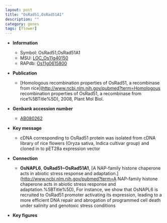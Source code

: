 ```yaml
---
layout: post
title: "OsRad51,OsRad51A1"
description: ""
category: genes
tags: [flower]
---
```


* **Information**  
    + Symbol: OsRad51,OsRad51A1  
    + MSU: [LOC_Os11g40150](http://rice.plantbiology.msu.edu/cgi-bin/ORF_infopage.cgi?orf=LOC_Os11g40150)  
    + RAPdb: [Os11g0615800](http://rapdb.dna.affrc.go.jp/viewer/gbrowse_details/irgsp1?name=Os11g0615800)  

* **Publication**  
    + [Homologous recombination properties of OsRad51, a recombinase from rice](http://www.ncbi.nlm.nih.gov/pubmed?term=Homologous recombination properties of OsRad51, a recombinase from rice%5BTitle%5D), 2008, Plant Mol Biol.

* **Genbank accession number**  
    + [AB080262](http://www.ncbi.nlm.nih.gov/nuccore/AB080262)

* **Key message**  
    + cDNA corresponding to OsRad51 protein was isolated from cDNA library of rice flowers (Oryza sativa, Indica cultivar group) and cloned in to pET28a expression vector

* **Connection**  
    + __OsNAPL6__, __OsRad51~OsRad51A1__, [A NAP-family histone chaperone acts in abiotic stress response and adaptation.](http://www.ncbi.nlm.nih.gov/pubmed?term=A NAP-family histone chaperone acts in abiotic stress response and adaptation.%5BTitle%5D),  For instance, we show that OsNAPL6 is recruited to OsRad51 promoter activating its expression, leading to a more efficient DNA repair and abrogation of programmed cell death under salinity and genotoxic stress conditions

* **Key figures**  


